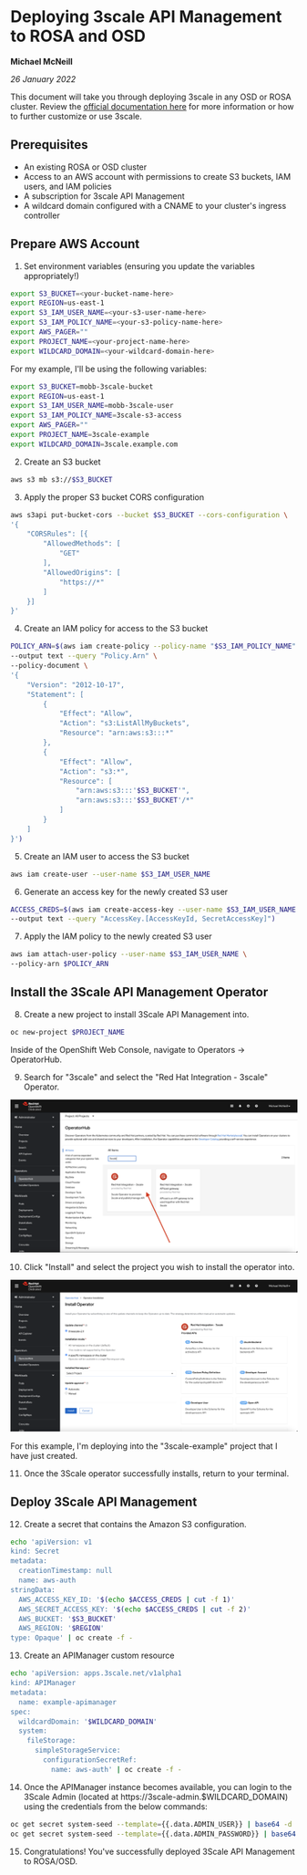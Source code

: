 # Deploying 3scale API Management to ROSA and OSD

**Michael McNeill**

*26 January 2022*

This document will take you through deploying 3scale in any OSD or ROSA cluster. Review the [official documentation here](https://access.redhat.com/documentation/en-us/red_hat_3scale_api_management/) for more information or how to further customize or use 3scale.

## Prerequisites

* An existing ROSA or OSD cluster
* Access to an AWS account with permissions to create S3 buckets, IAM users, and IAM policies
* A subscription for 3scale API Management
* A wildcard domain configured with a CNAME to your cluster's ingress controller 

## Prepare AWS Account

1. Set environment variables (ensuring you update the variables appropriately!)

```bash
export S3_BUCKET=<your-bucket-name-here>
export REGION=us-east-1
export S3_IAM_USER_NAME=<your-s3-user-name-here>
export S3_IAM_POLICY_NAME=<your-s3-policy-name-here>
export AWS_PAGER=""
export PROJECT_NAME=<your-project-name-here>
export WILDCARD_DOMAIN=<your-wildcard-domain-here>
```

For my example, I'll be using the following variables:

```bash
export S3_BUCKET=mobb-3scale-bucket
export REGION=us-east-1
export S3_IAM_USER_NAME=mobb-3scale-user
export S3_IAM_POLICY_NAME=3scale-s3-access
export AWS_PAGER=""
export PROJECT_NAME=3scale-example
export WILDCARD_DOMAIN=3scale.example.com
```

2. Create an S3 bucket

```bash
aws s3 mb s3://$S3_BUCKET
```

3. Apply the proper S3 bucket CORS configuration

```bash
aws s3api put-bucket-cors --bucket $S3_BUCKET --cors-configuration \
'{
	"CORSRules": [{
		"AllowedMethods": [
			"GET"
		],
		"AllowedOrigins": [
			"https://*"
		]
	}]
}'
```

4. Create an IAM policy for access to the S3 bucket

```bash
POLICY_ARN=$(aws iam create-policy --policy-name "$S3_IAM_POLICY_NAME" \
--output text --query "Policy.Arn" \
--policy-document \
'{
    "Version": "2012-10-17",
    "Statement": [
        {
            "Effect": "Allow",
            "Action": "s3:ListAllMyBuckets",
            "Resource": "arn:aws:s3:::*"
        },
        {
            "Effect": "Allow",
            "Action": "s3:*",
            "Resource": [
                "arn:aws:s3:::'$S3_BUCKET'",
                "arn:aws:s3:::'$S3_BUCKET'/*"
            ]
        }
    ]
}')
```

5. Create an IAM user to access the S3 bucket

```bash
aws iam create-user --user-name $S3_IAM_USER_NAME
```

6. Generate an access key for the newly created S3 user

```bash
ACCESS_CREDS=$(aws iam create-access-key --user-name $S3_IAM_USER_NAME \
--output text --query "AccessKey.[AccessKeyId, SecretAccessKey]")
```

7. Apply the IAM policy to the newly created S3 user

```bash
aws iam attach-user-policy --user-name $S3_IAM_USER_NAME \
--policy-arn $POLICY_ARN
```

## Install the 3Scale API Management Operator

8. Create a new project to install 3Scale API Management into.

```bash
oc new-project $PROJECT_NAME
```

Inside of the OpenShift Web Console, navigate to Operators -> OperatorHub.

9. Search for "3scale" and select the "Red Hat Integration - 3scale" Operator.

![OperatorHub](./OperatorHub.png)

10. Click "Install" and select the project you wish to install the operator into. 

![Operator Installation Flow](./Operator-Install.png)

For this example, I'm deploying into the "3scale-example" project that I have just created.

11. Once the 3Scale operator successfully installs, return to your terminal.

## Deploy 3Scale API Management

12. Create a secret that contains the Amazon S3 configuration.

```bash
echo 'apiVersion: v1
kind: Secret
metadata:
  creationTimestamp: null
  name: aws-auth
stringData:
  AWS_ACCESS_KEY_ID: '$(echo $ACCESS_CREDS | cut -f 1)'
  AWS_SECRET_ACCESS_KEY: '$(echo $ACCESS_CREDS | cut -f 2)'
  AWS_BUCKET: '$S3_BUCKET'
  AWS_REGION: '$REGION'
type: Opaque' | oc create -f -
```

13. Create an APIManager custom resource

```bash
echo 'apiVersion: apps.3scale.net/v1alpha1
kind: APIManager
metadata:
  name: example-apimanager
spec:
  wildcardDomain: '$WILDCARD_DOMAIN'
  system:
    fileStorage:
      simpleStorageService:
        configurationSecretRef:
          name: aws-auth' | oc create -f -
```

14. Once the APIManager instance becomes available, you can login to the 3Scale Admin (located at https://3scale-admin.$WILDCARD_DOMAIN) using the credentials from the below commands:

```bash
oc get secret system-seed --template={{.data.ADMIN_USER}} | base64 -d
oc get secret system-seed --template={{.data.ADMIN_PASSWORD}} | base64 -d
```

15. Congratulations! You've successfully deployed 3Scale API Management to ROSA/OSD.